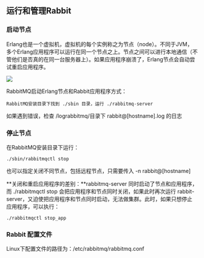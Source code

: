 ## 运行和管理Rabbit

### 启动节点

Erlang也是一个虚拟机，虚拟机的每个实例称之为节点（node）。不同于JVM，多个Erlang应用程序可以运行在同一个节点之上。节点之间可以进行本地通信（不管他们是否真的在同一台服务器上）。如果应用程序崩溃了，Erlang节点会自动尝试重启应用程序。

<div>
    <image src="../img/node.png"></image>
</div>

RabbitMQ启动Erlang节点和Rabbit应用程序方式：

```
RabbitMQ安装目录下找到 ./sbin 目录，运行 ./rabbitmq-server
```

如果遇到错误，检查 /lograbbitmq/目录下 rabbit@[hostname].log 的日志

### 停止节点

在RabbitMQ安装目录下运行：

```
./sbin/rabbitmqctl stop
```

也可以指定关闭不同节点，包括远程节点，只需要传入 -n rabbit@[hostname]

**关闭和重启应用程序的差别：**rabbitmq-server 同时启动了节点和应用程序，而 ./rabbitmqctl stop 会把应用程序和节点同时关闭，如果此时再次运行 rabbit-server，又迫使把应用程序和节点同时启动，无法做集群。此时，如果只想停止应用程序，可以执行：

```
./rabbitmqctl stop_app
```

### Rabbit 配置文件

Linux下配置文件的路径为：/etc/rabbitmq/rabbitmq.conf